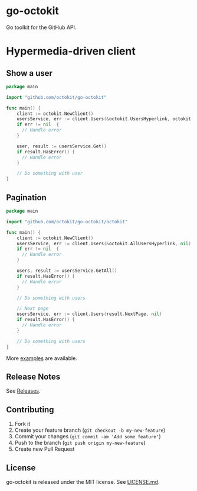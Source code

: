 # go-octokit

Go toolkit for the GitHub API.

# Hypermedia-driven client

## Show a user

```go
package main

import "github.com/octokit/go-octokit"

func main() {
    client := octokit.NewClient()
    usersService, err := client.Users(&octokit.UsersHyperlink, octokit.M{"user": "jingweno"})
    if err != nil  {
      // Handle error
    }

    user, result := usersService.Get()
    if result.HasError() {
      // Handle error
    }

    // Do something with user
}
```

## Pagination

```go
package main

import "github.com/octokit/go-octokit/octokit"

func main() {
    client := octokit.NewClient()
    usersService, err := client.Users(&octokit.AllUsersHyperlink, nil)
    if err != nil  {
      // Handle error
    }

    users, result := usersService.GetAll()
    if result.HasError() {
      // Handle error
    }

    // Do something with users

    // Next page
    usersService, err := client.Users(result.NextPage, nil)
    if result.HasError() {
      // Handle error
    }

    // Do something with users
}

```

More [examples](https://github.com/octokit/go-octokit/blob/master/examples/example.go) are available.

## Release Notes

See [Releases](https://github.com/octokit/go-octokit/releases).

## Contributing

1. Fork it
2. Create your feature branch (`git checkout -b my-new-feature`)
3. Commit your changes (`git commit -am 'Add some feature'`)
4. Push to the branch (`git push origin my-new-feature`)
5. Create new Pull Request

## License

go-octokit is released under the MIT license. See
[LICENSE.md](https://github.com/octokit/go-octokit/blob/master/LICENSE.md).
